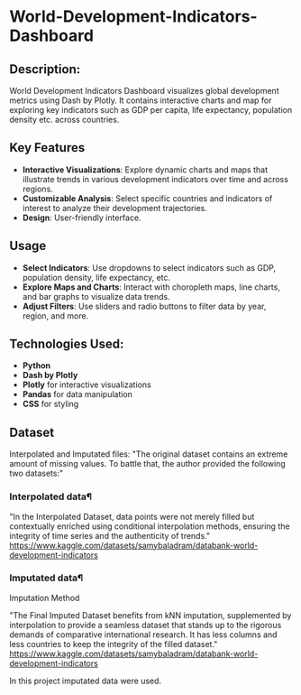 # World-Development-Indicators-Dashboard

## Description:
World Development Indicators Dashboard visualizes global development metrics using Dash by Plotly. It contains interactive charts and map for exploring key indicators such as GDP per capita, life expectancy, population density etc. across countries.

## Key Features

- **Interactive Visualizations**: Explore dynamic charts and maps that illustrate trends in various development indicators over time and across regions.
- **Customizable Analysis**: Select specific countries and indicators of interest to analyze their development trajectories.
- **Design**: User-friendly interface.


## Usage

- **Select Indicators**: Use dropdowns to select indicators such as GDP, population density, life expectancy, etc.
- **Explore Maps and Charts**: Interact with choropleth maps, line charts, and bar graphs to visualize data trends.
- **Adjust Filters**: Use sliders and radio buttons to filter data by year, region, and more.

## Technologies Used:
- **Python**
- **Dash by Plotly**
- **Plotly** for interactive visualizations
- **Pandas** for data manipulation
- **CSS** for styling

## Dataset
Interpolated and Imputated files:
"The original dataset contains an extreme amount of missing values. To battle that, the author provided the following two datasets:"

### Interpolated data¶
"In the Interpolated Dataset, data points were not merely filled but contextually enriched using conditional interpolation methods, ensuring the integrity of time series and the authenticity of trends."
https://www.kaggle.com/datasets/samybaladram/databank-world-development-indicators

### Imputated data¶
Imputation Method

"The Final Imputed Dataset benefits from kNN imputation, supplemented by interpolation to provide a seamless dataset that stands up to the rigorous demands of comparative international research. It has less columns and less countries to keep the integrity of the filled dataset."
https://www.kaggle.com/datasets/samybaladram/databank-world-development-indicators

In this project imputated data were used.

